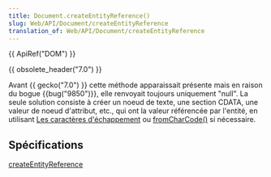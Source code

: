 ```yaml
---
title: Document.createEntityReference()
slug: Web/API/Document/createEntityReference
translation_of: Web/API/Document/createEntityReference
---
```

<p>{{ ApiRef("DOM") }}</p>

<p>{{ obsolete_header("7.0") }}</p>

<p>Avant {{ gecko("7.0") }} cette méthode apparaissait présente mais en raison du bogue {{bug("9850")}}, elle renvoyait toujours uniquement "null". La seule solution consiste à créer un noeud de texte, une section CDATA, une valeur de noeud d'attribut, etc., qui ont la valeur référencée par l'entité, en utilisant <a href="/fr/docs/Web/JavaScript/Guide/Types_et_grammaire#Les_caract%C3%A8res_d%27%C3%A9chappement">Les caractères d'échappement</a> ou <a href="/fr/docs/Web/JavaScript/Reference/Objets_globaux/String/fromCharCode">fromCharCode()</a> si nécessaire.</p>

<h2 id="Specification">Spécifications</h2>

<p><a href="http://www.w3.org/TR/DOM-Level-3-Core/core.html#ID-392B75AE">createEntityReference</a></p>
